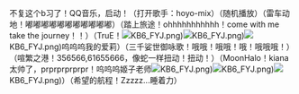 不复这个b习了！QQ音乐，启动！（打开歌手：hoyo-mix）（随机播放）（雷车动地！嘟嘟嘟嘟嘟嘟嘟嘟嘟嘟嘟）（踏上旅途！ohhhhhhhhhhh！come with me take the journey！！）（TruE！![](file:///C:\Users\Ovalene\AppData\Roaming\Tencent\QQTempSys\E88GZPUWFVDHABP)KB6_FYJ.png)![](file:///C:\Users\Ovalene\AppData\Roaming\Tencent\QQTempSys\E88GZPUWFVDHABP)KB6_FYJ.png)![](file:///C:\Users\Ovalene\AppData\Roaming\Tencent\QQTempSys\E88GZPUWFVDHABP)KB6_FYJ.png)呜呜呜我的爱莉）（三千娑世御咏歌！哦哦！哦哦！哦！哦哦哦！）（喧繁之港！356566,61655666，像蛇一样扭动！扭动！）（MoonHalo！kiana太帅了，prprprprprpr！呜呜呜姬子老师![](file:///C:\Users\Ovalene\AppData\Roaming\Tencent\QQTempSys\E88GZPUWFVDHABP)KB6_FYJ.png)![](file:///C:\Users\Ovalene\AppData\Roaming\Tencent\QQTempSys\E88GZPUWFVDHABP)KB6_FYJ.png)![](file:///C:\Users\Ovalene\AppData\Roaming\Tencent\QQTempSys\E88GZPUWFVDHABP)KB6_FYJ.png)）（希望的航程！Zzzzz...睡着力）
